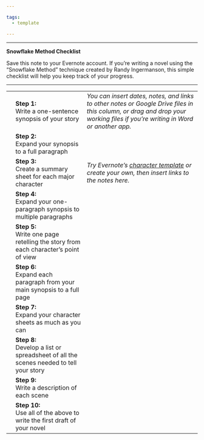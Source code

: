 ```yaml
---

tags: 
  - template

---
```

* * *

**Snowflake Method Checklist**

Save this note to your Evernote account. If you’re writing a novel using the “Snowflake Method” technique created by Randy Ingermanson, this simple checklist will help you keep track of your progress.

* * *

|     |     |     |
| --- | --- | --- |
|     | **Step 1:**<br>Write a one-sentence synopsis of your story | _You can insert dates, notes, and links to other notes or Google Drive files in this column, or drag and drop your working files if you’re writing in Word or another app._ |
|     | **Step 2:**<br>Expand your synopsis to a full paragraph |     |
|     | **Step 3:**<br>Create a summary sheet for each major character | _Try Evernote’s [character template](https://www.evernote.com/shard/s12/sh/f72f6ed0-ec93-4a9e-bf53-1f8ab5e4f84b/d1cf7c1156758cac) or create your own, then insert links to the notes here._ |
|     | **Step 4:**<br>Expand your one-paragraph synopsis to multiple paragraphs |     |
|     | **Step 5:**<br>Write one page retelling the story from each character’s point of view |     |
|     | **Step 6:**<br>Expand each paragraph from your main synopsis to a full page |     |
|     | **Step 7:**<br>Expand your character sheets as much as you can |     |
|     | **Step 8:**<br>Develop a list or spreadsheet of all the scenes needed to tell your story |     |
|     | **Step 9:**<br>Write a description of each scene |     |
|     | **Step 10:**<br>Use all of the above to write the first draft of your novel |     |
